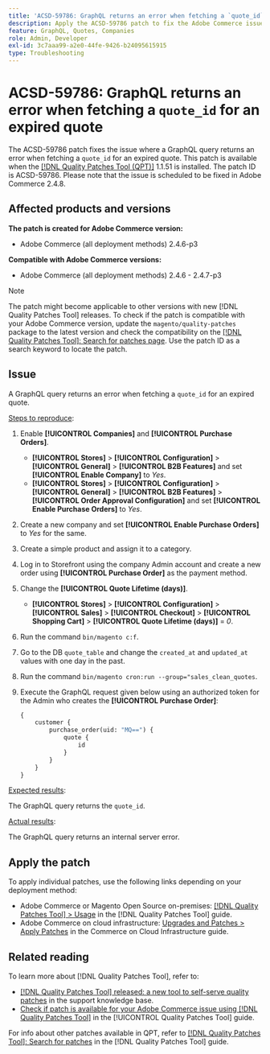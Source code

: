 ```yaml
---
title: 'ACSD-59786: GraphQL returns an error when fetching a `quote_id` for an expired quote'
description: Apply the ACSD-59786 patch to fix the Adobe Commerce issue where a GraphQL query returns an error when fetching a `quote_id` for an expired quote.
feature: GraphQL, Quotes, Companies
role: Admin, Developer
exl-id: 3c7aaa99-a2e0-44fe-9426-b24095615915
type: Troubleshooting
---
```

# ACSD-59786: GraphQL returns an error when fetching a `quote_id` for an expired quote

The ACSD-59786 patch fixes the issue where a GraphQL query returns an error when fetching a `quote_id` for an expired quote. This patch is available when the [[!DNL Quality Patches Tool (QPT)]](https://experienceleague.adobe.com/en/docs/commerce-operations/tools/quality-patches-tool/quality-patches-tool-to-self-serve-quality-patches) 1.1.51 is installed. The patch ID is ACSD-59786. Please note that the issue is scheduled to be fixed in Adobe Commerce 2.4.8.

## Affected products and versions

**The patch is created for Adobe Commerce version:**

* Adobe Commerce (all deployment methods) 2.4.6-p3

**Compatible with Adobe Commerce versions:**

* Adobe Commerce (all deployment methods) 2.4.6 - 2.4.7-p3 

>[!NOTE]
>
>The patch might become applicable to other versions with new [!DNL Quality Patches Tool] releases. To check if the patch is compatible with your Adobe Commerce version, update the `magento/quality-patches` package to the latest version and check the compatibility on the [[!DNL Quality Patches Tool]: Search for patches page](https://experienceleague.adobe.com/tools/commerce-quality-patches/index.html). Use the patch ID as a search keyword to locate the patch.

## Issue

A GraphQL query returns an error when fetching a `quote_id` for an expired quote.

<u>Steps to reproduce</u>:

1. Enable **[!UICONTROL Companies]** and **[!UICONTROL Purchase Orders]**.
     * **[!UICONTROL Stores]** > **[!UICONTROL Configuration]** > **[!UICONTROL General]** > **[!UICONTROL B2B Features]** and set **[!UICONTROL Enable Company]** to *Yes*.
     * **[!UICONTROL Stores]** > **[!UICONTROL Configuration]** > **[!UICONTROL General]** > **[!UICONTROL B2B Features]** > **[!UICONTROL Order Approval Configuration]** and set **[!UICONTROL Enable Purchase Orders]** to *Yes*.
1. Create a new company and set **[!UICONTROL Enable Purchase Orders]** to *Yes* for the same.
1. Create a simple product and assign it to a category.
1. Log in to Storefront using the company Admin account and create a new order using **[!UICONTROL Purchase Order]** as the payment method.
1. Change the **[!UICONTROL Quote Lifetime (days)]**.
    * **[!UICONTROL Stores]** > **[!UICONTROL Configuration]** > **[!UICONTROL Sales]** > **[!UICONTROL Checkout]** > **[!UICONTROL Shopping Cart]** > **[!UICONTROL Quote Lifetime (days)]** = *0*.
1. Run the command `bin/magento c:f`.
1. Go to the DB `quote_table` and change the `created_at` and `updated_at` values with one day in the past.
1. Run the command `bin/magento cron:run --group="sales_clean_quotes`.
1. Execute the GraphQL request given below using an authorized token for the Admin who creates the **[!UICONTROL Purchase Order]**:

   ```GraphQL
   {
       customer {
           purchase_order(uid: "MQ==") {
               quote {
                   id
               }
           }
       }
   } 
   ```

<u>Expected results</u>:

The GraphQL query returns the `quote_id`.

<u>Actual results</u>:

The GraphQL query returns an internal server error.

## Apply the patch

To apply individual patches, use the following links depending on your deployment method:

* Adobe Commerce or Magento Open Source on-premises: [[!DNL Quality Patches Tool] > Usage](/help/tools/quality-patches-tool/usage.md) in the [!DNL Quality Patches Tool] guide.
* Adobe Commerce on cloud infrastructure: [Upgrades and Patches > Apply Patches](https://experienceleague.adobe.com/docs/commerce-cloud-service/user-guide/develop/upgrade/apply-patches.html) in the Commerce on Cloud Infrastructure guide.

## Related reading

To learn more about [!DNL Quality Patches Tool], refer to:

* [[!DNL Quality Patches Tool] released: a new tool to self-serve quality patches](https://experienceleague.adobe.com/en/docs/commerce-operations/tools/quality-patches-tool/quality-patches-tool-to-self-serve-quality-patches) in the support knowledge base.
* [Check if patch is available for your Adobe Commerce issue using [!DNL Quality Patches Tool]](/help/tools/quality-patches-tool/patches-available-in-qpt/check-patch-for-magento-issue-with-magento-quality-patches.md) in the [!UICONTROL Quality Patches Tool] guide.

For info about other patches available in QPT, refer to [[!DNL Quality Patches Tool]: Search for patches](https://experienceleague.adobe.com/tools/commerce-quality-patches/index.html) in the [!DNL Quality Patches Tool] guide.
